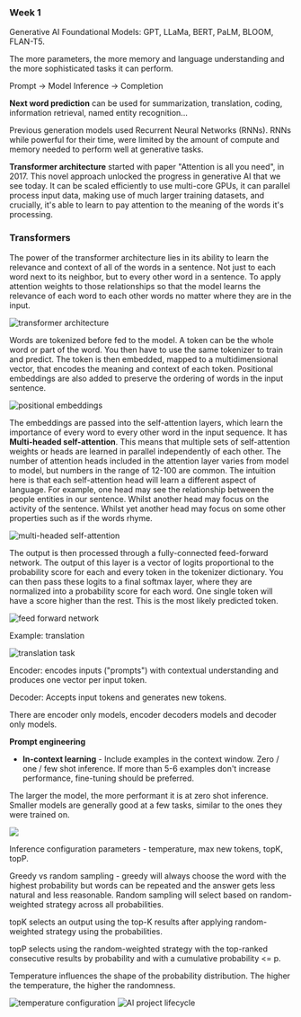 ### Week 1

Generative AI Foundational Models: GPT, LLaMa, BERT, PaLM, BLOOM, FLAN-T5.

The more parameters, the more memory and language understanding and the more sophisticated tasks it can perform.

Prompt -> Model Inference -> Completion

**Next word prediction** can be used for summarization, translation, coding, information retrieval, named entity recognition...

Previous generation models used Recurrent Neural Networks (RNNs). RNNs while powerful for their time, were limited by the amount of compute and memory needed to perform well at generative tasks.

**Transformer architecture** started with paper "Attention is all you need", in 2017. This novel approach unlocked the progress in generative AI that we see today. It can be scaled efficiently to use multi-core GPUs, it can parallel process input data, making use of much larger training datasets, and crucially, it's able to learn to pay attention to the meaning of the words it's processing.

### Transformers

The power of the transformer architecture lies in its ability to learn the relevance and context of all of the words in a sentence. Not just to each word next to its neighbor, but to every other word in a sentence. To apply attention weights to those relationships so that the model learns the relevance of each word to each other words no matter where they are in the input. 

![transformer architecture](./images/transformer_architecture.png)

Words are tokenized before fed to the model. A token can be the whole word or part of the word. You then have to use the same tokenizer to train and predict. The token is then embedded, mapped to a multidimensional vector, that encodes the meaning and context of each token. Positional embeddings are also added to preserve the ordering of words in the input sentence.

![positional embeddings](./images/positional_embeddings.png)

The embeddings are passed into the self-attention layers, which learn the importance of every word to every other word in the input sequence. It has **Multi-headed self-attention**. This means that multiple sets of self-attention weights or heads are learned in parallel independently of each other. The number of attention heads included in the attention layer varies from model to model, but numbers in the range of 12-100 are common. The intuition here is that each self-attention head will learn a different aspect of language. For example, one head may see the relationship between the people entities in our sentence. Whilst another head may focus on the activity of the sentence. Whilst yet another head may focus on some other properties such as if the words rhyme.

![multi-headed self-attention](./images/multiheaded_self_attention.png)

The output is then processed through a fully-connected feed-forward network. The output of this layer is a vector of logits proportional to the probability score for each and every token in the tokenizer dictionary. You can then pass these logits to a final softmax layer, where they are normalized into a probability score for each word.
One single token will have a score higher than the rest. This is the most likely predicted token.

![feed forward network](./images/feed_forward_network.png)

Example: translation

![translation task](./images/transformer_task.png)

Encoder: encodes inputs ("prompts") with contextual understanding and produces one vector per input token.

Decoder: Accepts input tokens and generates new tokens.

There are encoder only models, encoder decoders models and decoder only models. 

**Prompt engineering**

- **In-context learning** - Include examples in the context window. Zero / one / few shot inference. If more than 5-6 examples don't increase performance, fine-tuning should be preferred. 

The larger the model, the more performant it is at zero shot inference. Smaller models are generally good at a few tasks, similar to the ones they were trained on.

![](./images/in_context_learning.png)

Inference configuration parameters - temperature, max new tokens, topK, topP.

Greedy vs random sampling - greedy will always choose the word with the highest probability but words can be repeated and the answer gets less natural and less reasonable. Random sampling will select based on random-weighted strategy across all probabilities.

topK selects an output using the top-K results after applying random-weighted strategy using the probabilities. 

topP selects using the random-weighted strategy with the top-ranked consecutive results by probability and with a cumulative probability <= p.

Temperature influences the shape of the probability distribution. The higher the temperature, the higher the randomness.

![temperature configuration](./images/temperature_config.png)
![AI project lifecycle](./images/project_lifecycle.png)
